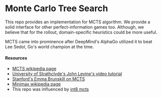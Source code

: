 # Monte Carlo Tree Search
This repo provides an implementation for MCTS algorithm.
We provide a solid interface for other perfect-information games too.
Although, we believe that for the rollout, domain-specific heuristics could be more useful.

MCTS came into prominence after DeepMind's AlphaGo utilized it to beat 
Lee Sedol, Go's world champion at the time.

#### Resources
* [MCTS wikipedia page](https://en.wikipedia.org/wiki/Monte_Carlo_tree_search)
* [University of Strathclyde's John Levine's video tutorial](https://www.youtube.com/watch?v=UXW2yZndl7U&t=3s)
* [Stanford's Emma Brunskill on MCTS](https://www.youtube.com/watch?v=vDF1BYWhqL8)
* [Minimax wikipedia page](https://en.wikipedia.org/wiki/Minimax)
* This repo was influenced by [int8 mcts](https://github.com/int8/monte-carlo-tree-search)